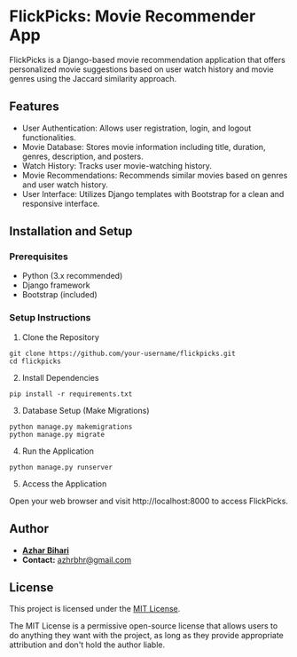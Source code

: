 
# FlickPicks: Movie Recommender App

FlickPicks is a Django-based movie recommendation application that offers personalized movie suggestions based on user watch history and movie genres using the Jaccard similarity approach.

## Features
- User Authentication: Allows user registration, login, and logout functionalities.
- Movie Database: Stores movie information including title, duration, genres, description, and posters.
- Watch History: Tracks user movie-watching history.
- Movie Recommendations: Recommends similar movies based on genres and user watch history.
- User Interface: Utilizes Django templates with Bootstrap for a clean and responsive interface.
## Installation and Setup
### Prerequisites
- Python (3.x recommended)
- Django framework
- Bootstrap (included)
### Setup Instructions
1. Clone the Repository

```
git clone https://github.com/your-username/flickpicks.git
cd flickpicks
```
2. Install Dependencies

```
pip install -r requirements.txt
```
3. Database Setup (Make Migrations)

```
python manage.py makemigrations
python manage.py migrate
```
4. Run the Application

```
python manage.py runserver
```
5. Access the Application

Open your web browser and visit http://localhost:8000 to access FlickPicks.

## Author

- **[Azhar Bihari](https://github.com/azhrbhr)**
- **Contact:** azhrbhr@gmail.com



## License

This project is licensed under the [MIT License](LICENSE).

The MIT License is a permissive open-source license that allows users to do anything they want with the project, as long as they provide appropriate attribution and don't hold the author liable.
